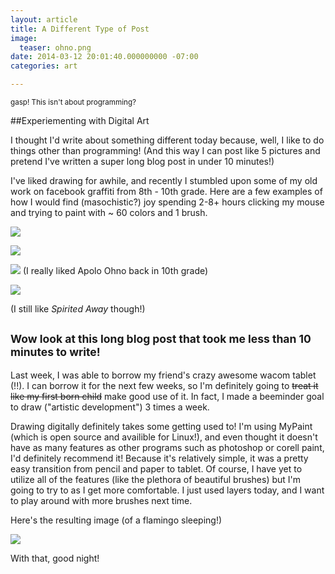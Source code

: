 ```yaml
---
layout: article
title: A Different Type of Post
image:
  teaser: ohno.png
date: 2014-03-12 20:01:40.000000000 -07:00
categories: art

---
```

<small> gasp! This isn't about programming? </small>



##Experiementing with Digital Art

I thought I'd write about something different today because, well, I like to do things other than programming! (And this way I can post like 5 pictures and pretend I've written a super long blog post in under 10 minutes!)

I've liked drawing for awhile, and recently I stumbled upon some of my old work on facebook graffiti from 8th - 10th grade. Here are a few examples of how I would find (masochistic?) joy spending 2-8+ hours clicking my mouse and trying to paint with ~ 60 colors and 1 brush.

![](https://s3.amazonaws.com/graffiti/cd03165e99db0bf24663c027a712050b_580x270.png)

![](https://s3.amazonaws.com/graffiti/e42d5598d8fe71bbb41cdd80ebbb525f_580x270.png)


![](https://s3.amazonaws.com/graffiti/407f8e3d0f3f67f04975fed94444575f_580x270.png)
(I really liked Apolo Ohno back in 10th grade)



 ![](http://i.imgur.com/TeY115Q.png)
 
 (I still like *Spirited Away* though!)
 
 <small> Wow look at this long blog post that took me less than 10 minutes to write! </small>
 ---
 
Last week, I was able to borrow my friend's crazy awesome wacom tablet (!!). I can borrow it for the next few weeks, so I'm definitely going to <s>treat it like my first born child</s> make good use of it. In fact, I made a beeminder goal to draw ("artistic development") 3 times a week.

Drawing digitally definitely takes some getting used to! I'm using MyPaint (which is open source and availible for Linux!), and even thought it doesn't have as many features as other programs such as photoshop or corell paint, I'd definitely recommend it! Because it's relatively simple, it was a pretty easy transition from pencil and paper to tablet. Of course, I have yet to utilize all of the features (like the plethora of beautiful brushes) but I'm going to try to as I get more comfortable. I just used layers today, and I want to play around with more brushes next time.


Here's the resulting image (of a flamingo sleeping!)

![](http://i.imgur.com/X0Hm58F.png)


With that, good night! 








